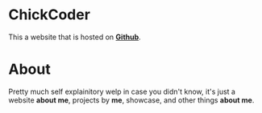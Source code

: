 # ChickCoder
This a website that is hosted on **[Github](https://www.github.com)**.

# About
Pretty much self explainitory welp in case you didn't know, it's just a website **about me**, projects by **me**, showcase, and other things **about me**.
